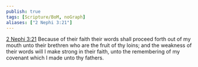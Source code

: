 ```yaml
---
publish: true
tags: [Scripture/BoM, noGraph]
aliases: ["2 Nephi 3:21"]
---
```

[2 Nephi 3:21](https://churchofjesuschrist.org/study/scriptures/bofm/2-ne/3?lang=eng&id=p21#p21) Because of their faith their words shall proceed forth out of my mouth unto their brethren who are the fruit of thy loins; and the weakness of their words will I make strong in their faith, unto the remembering of my covenant which I made unto thy fathers.
